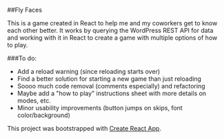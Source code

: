##Fly Faces

This is a game created in React to help me and my coworkers get to know each other better. It works by querying the WordPress REST API for data and working with it in React to create a game with multiple options of how to play.

###To do: 

* Add a reload warning (since reloading starts over)
* Find a better solution for starting a new game than just reloading
* Soooo much code removal (comments especially) and refactoring
* Maybe add a "how to play" instructions sheet with more details on modes, etc.
* Minor usability improvements (button jumps on skips, font color/background)

This project was bootstrapped with [Create React App](https://github.com/facebookincubator/create-react-app).
